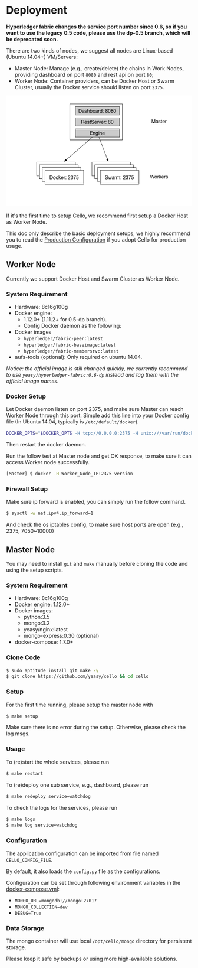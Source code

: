 # Deployment

**Hyperledger fabric changes the service port number since 0.6, so if you want to use the legacy 0.5 code, please use the dp-0.5 branch, which will be deprecated soon.**

There are two kinds of nodes, we suggest all nodes are Linux-based (Ubuntu 14.04+) VM/Servers: 

* Master Node: Manage (e.g., create/delete) the chains in Work Nodes, providing dashboard on port `8080` and rest api on port `80`;
* Worker Node: Container providers, can be Docker Host or Swarm Cluster, usually the Docker service should listen on port `2375`.

![Deployment topology](imgs/deployment.png)

If it's the first time to setup Cello, we recommend first setup a Docker Host as Worker Node. 

This doc only describe the basic deployment setups, we highly recommend you to read the [Production Configuration](production_config.md) if you adopt Cello for production usage.

## Worker Node
Currently we support Docker Host and Swarm Cluster as Worker Node.

### System Requirement
* Hardware: 8c16g100g
* Docker engine:
    - 1.12.0+ (1.11.2+ for 0.5-dp branch).
    - Config Docker daemon as the following:
* Docker images
    - `hyperledger/fabric-peer:latest`
    - `hyperledger/fabric-baseimage:latest`
    - `hyperledger/fabric-membersrvc:latest`
* aufs-tools (optional): Only required on ubuntu 14.04.

*Notice: the official image is still changed quickly, we currently recommend to use `yeasy/hyperledger-fabric:0.6-dp` instead and tag them with the official image names.*

### Docker Setup

Let Docker daemon listen on port 2375, and make sure Master can reach Worker Node through this port. Simple add this line into your Docker config file (In Ubuntu 14.04, typically is `/etc/default/docker`).

```sh
DOCKER_OPTS="$DOCKER_OPTS -H tcp://0.0.0.0:2375 -H unix:///var/run/docker.sock --api-cors-header='*' --default-ulimit=nofile=8192:16384 --default-ulimit=nproc=8192:16384"
```

Then restart the docker daemon.

Run the follow test at Master node and get OK response, to make sure it can access Worker node successfully.

```sh
[Master] $ docker -H Worker_Node_IP:2375 version
```

### Firewall Setup
Make sure ip forward is enabled, you can simply run the follow command.

```sh
$ sysctl -w net.ipv4.ip_forward=1
```
And check the os iptables config, to make sure host ports are open (e.g., 2375, 7050~10000)

## Master Node
You may need to install `git` and `make` manually before cloning the code and using the setup scripts. 

### System Requirement
* Hardware: 8c16g100g
* Docker engine: 1.12.0+
* Docker images:
    - python:3.5
    - mongo:3.2
    - yeasy/nginx:latest
    - mongo-express:0.30 (optional)
* docker-compose: 1.7.0+


### Clone Code

```sh
$ sudo aptitude install git make -y
$ git clone https://github.com/yeasy/cello && cd cello
```

###  Setup

For the first time running, please setup the master node with

```sh
$ make setup
```

Make sure there is no error during the setup. Otherwise, please check the log msgs.

### Usage

To (re)start the whole services, please run

```sh
$ make restart
```

To (re)deploy one sub service, e.g., dashboard, please run

```sh
$ make redeploy service=watchdog
```

To check the logs for the services, please run

```sh
$ make logs
$ make log service=watchdog
```

### Configuration
The application configuration can be imported from file named `CELLO_CONFIG_FILE`.

By default, it also loads the `config.py` file as the configurations.

Configuration can be set through following environment variables in the [docker-compose.yml](docker-compose.yml):

* `MONGO_URL=mongodb://mongo:27017`
* `MONGO_COLLECTION=dev`
* `DEBUG=True`

### Data Storage
The mongo container will use local `/opt/cello/mongo` directory for persistent storage. 

Please keep it safe by backups or using more high-available solutions.
